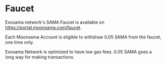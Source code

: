 # Faucet

Exosama network's SAMA Faucet is available on https://portal.moonsama.com/faucet.

Each Moonsama Account is eligible to withdraw 0.05 SAMA from the faucet, one time only.

Exosama Network is optimized to have low gas fees. 0.05 SAMA goes a long way for making transactions.
